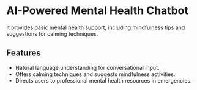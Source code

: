 # AI-Powered Mental Health Chatbot

It provides basic mental health support, including mindfulness tips and suggestions for calming techniques.  

## Features
- Natural language understanding for conversational input.
- Offers calming techniques and suggests mindfulness activities.
- Directs users to professional mental health resources in emergencies.

